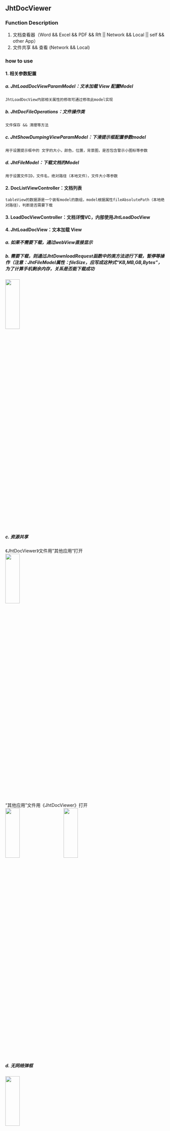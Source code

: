 ## JhtDocViewer

### Function Description
1. 文档查看器（Word && Excel && PDF && Rft || Network && Local || self && other App）
2. 文件共享 && 查看 (Network && Local) 
     
### how to use
#### 1. 相关参数配置
##### a. JhtLoadDocViewParamModel：文本加载 View 配置Model
	JhtLoadDocView内部相关属性的修改可通过修改此model实现
	
##### b. JhtDocFileOperations：文件操作类
	文件保存 && 清理等方法
	
##### c. JhtShowDumpingViewParamModel：下滑提示框配置参数model
	用于设置提示框中的 文字的大小，颜色，位置，背景图，是否包含警示小图标等参数
    
##### d. JhtFileModel：下载文档的Model
	用于设置文件ID，文件名，绝对路径（本地文件），文件大小等参数


#### 2. DocListViewController：文档列表
	tableView的数据源是一个装有model的数组，model根据属性fileAbsolutePath（本地绝对路径），判断是否需要下载
	
      
#### 3. LoadDocViewController：文档详情VC，内部使用JhtLoadDocView


#### 4. JhtLoadDocView：文本加载 View
##### a. 如果不需要下载，通过webView直接显示

##### b. 需要下载，则通过JhtDownloadRequest函数中的类方法进行下载，暂停等操作（注意：JhtFileModel属性：fileSize，应写成这种式“KB,MB,GB,Bytes”，为了计算手机剩余内存，关系是否能下载成功
<img src="https://raw.githubusercontent.com/jinht/JhtDocViewer/master/ReadMEImages/5.png" width="30%" height="20%" /> <br>

##### c. 资源共享
《JhtDocViewer》文件用”其他应用“打开 <br>
<img src="https://raw.githubusercontent.com/jinht/JhtDocViewer/master/ReadMEImages/4.png" width="30%" height="20%" /> <br>
“其他应用”文件用《JhtDocViewer》打开<br>
<img src="https://raw.githubusercontent.com/jinht/JhtDocViewer/master/ReadMEImages/9.png" width="30%" height="20%" />&emsp;&emsp;
<img src="https://raw.githubusercontent.com/jinht/JhtDocViewer/master/ReadMEImages/7.png" width="30%" height="20%" /> <br>
  
##### d. 无网络弹框
<img src="https://raw.githubusercontent.com/jinht/JhtDocViewer/master/ReadMEImages/10.png" width="30%" height="20%" /> <br>
      
* 具体使用详见demo


### needed to pay attention
#### 1. 如果我们在iOS9下直接进行HTTP请求是会收到如下错误提示
	App Transport Security has blocked a cleartext HTTP (http://) resource load since it is insecure. Temporary exceptions can be configured via your app's Info.plist file.
系统会告诉我们不能直接使用HTTP进行请求，需要在Info.plist新增一段用于控制ATS的配置
```oc
<key>NSAppTransportSecurity</key>
<dict>
    <key>NSAllowsArbitraryLoads</key>
    <true/>
</dict>
```
即：<br>
<img src="https://raw.githubusercontent.com/jinht/JhtDocViewer/master/ReadMEImages/1.png" width="80%" height="80%" />


#### 2. 如果想共享自己app的文档查看功能，需在info.plist 中添加如下信息
```oc
<key>CFBundleDocumentTypes</key>
	<array>
		<dict>
			<key>CFBundleTypeIconFiles</key>
			<array>
				<string>MySmallIcon.png</string>
				<string>MyLargeIcon.png</string>
			</array>
			<key>CFBundleTypeName</key>
			<string>My File Format</string>
			<key>LSHandlerRank</key>
			<string>Owner</string>
			<key>LSItemContentTypes</key>
			<array>
				<string>com.microsoft.powerpoint.ppt</string>
				<string>public.item</string>
				<string>com.microsoft.word.doc</string>
				<string>com.adobe.pdf</string>
				<string>com.microsoft.excel.xls</string>
				<string>public.image</string>
				<string>public.content</string>
				<string>public.composite-content</string>
				<string>public.archive</string>
				<string>public.audio</string>
				<string>public.movie</string>
				<string>public.text</string>
				<string>public.data</string>
			</array>
		</dict>
	</array>
```
属性说明：<br>
* CFBundleTypeName：文档的类型名称
* LSHandlerRank：这里指是否拥有子文档 <br>


#### 3. info.plist 中，对应Localization native development region键值 加入Chinese
<img src="https://raw.githubusercontent.com/jinht/JhtDocViewer/master/ReadMEImages/2.png" width="80%" height="80%" /> <br>


#### 4. 在第三方调用我们的APP后，会调用如下方法
```oc
- (BOOL)application:(UIApplication *)application openURL:(nonnull NSURL *)url options:(nonnull NSDictionary<NSString *,id> *)options {
    if (options) {
        NSString *str = [NSString stringWithFormat:@"\n发送请求的应用程序的 Bundle ID：%@\n\n文件的NSURL：%@", options[UIApplicationOpenURLOptionsSourceApplicationKey], url];
        NSLog(@"%@", str);
        
        if (self.window && url) {
            // 根据“其他应用” 用“本应用”打开，通过url，进入列表页
            [self pushDocListViewControllerWithUrl:url];
        }
    }
    return YES;
}


#pragma mark ApplicationDelegate Method
/** 根据“其他应用” 用“本应用”打开，通过url，进入列表页 */
- (void)pushDocListViewControllerWithUrl:(NSURL *)url {
    // 根据“其他应用” 用“本应用”打开，通过要打开的url，获得本地地址
    NSString *appFilePath = [[JhtDocFileOperations sharedInstance] findLocalPathFromAppLicationOpenUrl:url];
    // 跳转页面
    DocListViewController *doc = [[DocListViewController alloc] init];
    doc.appFilePath = appFilePath;
    [_nav pushViewController:doc animated:YES];
}
```

#### 5. 库文件 <br>
	系统库：WebKit.framework
	三方库：AFNetworking3.x：自行添加
	**Reachability**：framwork内部已添加
	
      
      
### Remind
* ARC
* iOS >= 8.0
* iPhone \ iPad 
       
## Hope
* If you find bug when used，Hope you can Issues me，Thank you or try to download the latest code of this framework to see the BUG has been fixed or not
* If you find the function is not enough when used，Hope you can Issues me，I very much to add more useful function to this framework ，Thank you !
